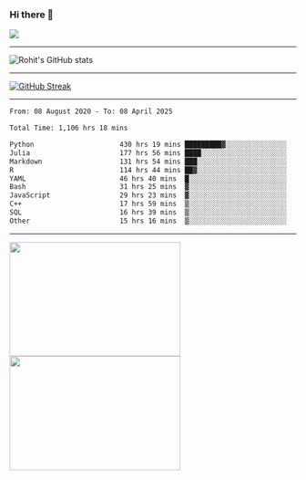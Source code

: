 ### Hi there 👋

 ![](https://komarev.com/ghpvc/?username=RohitRathore1&color=blueviolet)

<hr/>

![Rohit's GitHub stats](https://github-readme-stats.vercel.app/api?username=RohitRathore1&show_icons=true&theme=transparent)

<hr/>

[![GitHub Streak](http://github-readme-streak-stats.herokuapp.com?user=RohitRathore1&theme=dark&mode=weekly)](https://git.io/streak-stats)

<hr/>

<!--START_SECTION:waka-->

```txt
From: 08 August 2020 - To: 08 April 2025

Total Time: 1,106 hrs 18 mins

Python                     430 hrs 19 mins █████████▓░░░░░░░░░░░░░░░   38.90 %
Julia                      177 hrs 56 mins ████░░░░░░░░░░░░░░░░░░░░░   16.08 %
Markdown                   131 hrs 54 mins ███░░░░░░░░░░░░░░░░░░░░░░   11.92 %
R                          114 hrs 44 mins ██▓░░░░░░░░░░░░░░░░░░░░░░   10.37 %
YAML                       46 hrs 40 mins  █░░░░░░░░░░░░░░░░░░░░░░░░   04.22 %
Bash                       31 hrs 25 mins  ▓░░░░░░░░░░░░░░░░░░░░░░░░   02.84 %
JavaScript                 29 hrs 23 mins  ▓░░░░░░░░░░░░░░░░░░░░░░░░   02.66 %
C++                        17 hrs 59 mins  ▒░░░░░░░░░░░░░░░░░░░░░░░░   01.63 %
SQL                        16 hrs 39 mins  ▒░░░░░░░░░░░░░░░░░░░░░░░░   01.51 %
Other                      15 hrs 16 mins  ▒░░░░░░░░░░░░░░░░░░░░░░░░   01.38 %
```

<!--END_SECTION:waka-->

<hr/>

<p>
  <img src="https://wakatime.com/share/@TeAmp0is0N/3935ee43-08a3-493e-8b95-60c1f9204b15.svg" width="300" height="200">
  <img src="https://wakatime.com/share/@TeAmp0is0N/8717aacc-7340-44e0-abb1-987dc9823fcd.svg" width="300" height="200">
</p>




